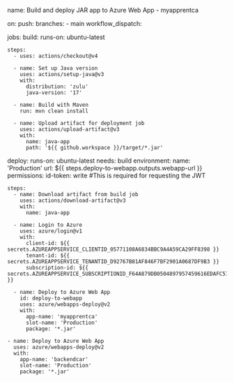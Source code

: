 name: Build and deploy JAR app to Azure Web App - myapprentca

on:
  push:
    branches:
      - main
  workflow_dispatch:

jobs:
  build:
    runs-on: ubuntu-latest

    steps:
      - uses: actions/checkout@v4

      - name: Set up Java version
        uses: actions/setup-java@v3
        with:
          distribution: 'zulu'
          java-version: '17'

      - name: Build with Maven
        run: mvn clean install

      - name: Upload artifact for deployment job
        uses: actions/upload-artifact@v3
        with:
          name: java-app
          path: '${{ github.workspace }}/target/*.jar'

  deploy:
    runs-on: ubuntu-latest
    needs: build
    environment:
      name: 'Production'
      url: ${{ steps.deploy-to-webapp.outputs.webapp-url }}
    permissions:
      id-token: write #This is required for requesting the JWT
  
    steps:
      - name: Download artifact from build job
        uses: actions/download-artifact@v3
        with:
          name: java-app
      
      - name: Login to Azure
        uses: azure/login@v1
        with:
          client-id: ${{ secrets.AZUREAPPSERVICE_CLIENTID_05771108A6834BBC9A4A59CA29FF8398 }}
          tenant-id: ${{ secrets.AZUREAPPSERVICE_TENANTID_D92767B81AF846F7BF2901A0687DF9B3 }}
          subscription-id: ${{ secrets.AZUREAPPSERVICE_SUBSCRIPTIONID_F64A879DB0504897957459616EDAFC57 }}

      - name: Deploy to Azure Web App
        id: deploy-to-webapp
        uses: azure/webapps-deploy@v2
        with:
          app-name: 'myapprentca'
          slot-name: 'Production'
          package: '*.jar'

    - name: Deploy to Azure Web App
      uses: azure/webapps-deploy@v2
      with:
        app-name: 'backendcar'
        slot-name: 'Production'
        package: '*.jar'

